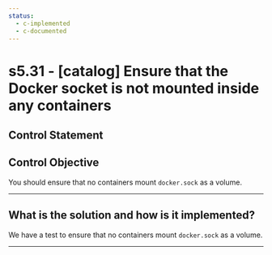 ```yaml
---
status:
  - c-implemented
  - c-documented
---
```


# s5.31 - \[catalog\] Ensure that the Docker socket is not mounted inside any containers

## Control Statement

## Control Objective

You should ensure that no containers mount `docker.sock` as a volume.

______________________________________________________________________

## What is the solution and how is it implemented?

We have a test to ensure that no containers mount `docker.sock` as a volume.

______________________________________________________________________
